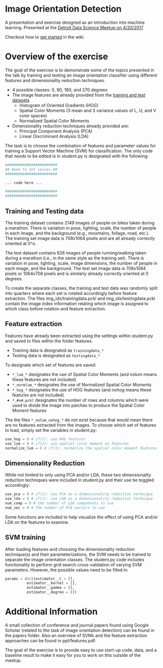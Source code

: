 # Image Orientation Detection
A presentation and exercise designed as an introduction into machine learning.  Presented at the [Detroit Data Science Meetup on 4/20/2017](https://www.meetup.com/Detroit-Data-Science-Meetup/events/238413214/).

Checkout how to [get started](https://github.com/DetroitDataScience/image-orientation-detection/wiki/Getting-Started) in the wiki.


# Overview of the exercise

The goal of the exercise is to demonstrate some of the topics presented in the talk by training and testing an image orientation classifier using different features and dimensionality reduction techniques.

 * 4 possible classes: 0, 90, 180, and 270 degrees
 * The image features are already provided from the [training and test datasets](https://github.com/DetroitDataScience/image-orientation-detection-data) 
   * Histogram of Oriented Gradients (HOG)
   * Spatial Color Moments (3 mean and 3 variance values of L, U, and V color spaces)
   * Normalized Spatial Color Moments
 * Dimensionality reduction techniques already provided are:
   * Principal Component Analysis (PCA)
   * Linear Discriminant Analysis (LDA)
 
The task is to choose the combination of features and parameter values for training a Support Vector Machine (SVM) for classification. The only code that _needs_ to be edited is in student.py is designated with the following:


```python
######################## 
## Need to Set values ##
########################

... code here ...

######################## 
######################## 
```

## Training and Testing data

The training dataset contains 2149 images of people on bikes taken during a marathon. There is variation in pose, lighting, scale, the number of people in each image, and the background (e.g., mountains, foilage, road, etc.). The training set image data is 708x1064 pixels and are all already correctly oriented at 0^o. 

The test dataset contains 626 images of people running/walking taken during a marathon (i.e., in the same style as the training set). There is variation in pose, lighting, scale, image dimensions, the number of people in each image, and the background. The test set image data is 708x1064 pixels or 1064x708 pixels and is similarly already correctly oriented at 0 degrees. 

To create the separate classes, the training and test data was randomly split into quarters where each set is rotated accordingly before feature extraction. The files img_idx/trainingdata.pckl and img_idx/testingdata.pckl contain the image index information relating which image is assigned to which class before rotation and feature extraction.


## Feature extraction 

Features have already been extracted using the settings within student.py and saved to files within the folder features.

 * Training data is designated as `trainingdata_*`
 * Testing data is designated as `testingdata_*`

To designate which set of features are saved:

 * `*_lum_*` designates the use of Spatial Color Moments (and *_nolum_* means these features are not included)
 * `*_normlum_*` designates the use of Normalized Spatial Color Moments
 * `*_hog_*` designates the use of HOG features (and *_nohog_* means these features are not included)
 * `*_#x#.pckl` designates the number of rows and columns which were used to divide the image into patches to produce the Spatial Color Moment features

The the files `*_nolum_nohog_*` do not exist because that would mean there are no features extracted from the images. To choose which set of features to load, simply set the variables in student.py:

```python
use_hog = 0 # if(1): use HOG features
use_lum = 0 # if(1): use spatial color moment as features
normalize_lum = 0 # if(1): normalize the spatial color moment features (only works if use_lum=1)
```

## Dimensionality Reduction

While not limited to only using PCA and/or LDA, these two dimensionality reduction techniques were included in student.py and their use be toggled accordingly:

```python
use_pca = 0 # if(1): use PCA as a dimensionality reduction technique
use_lda = 0 # if(1): use LDA as a dimensionality reduction technique
num_comp = 0 # the number of LDA components to use
num_vec = 0 # the number of PCA vectors to use
```

Some functions are included to help visualize the effect of using PCA and/or LDA on the features to examine.


## SVM training

After loading features and choosing the dimensionality reduction technique(s) and their parameterizations, the SVM needs to be trained to separate the image orientation classes. The student.py code includes functionality to perform grid search cross-validation of varying SVM parameters. However, the possible values need to be filled in:

```python
params = dict(estimator__C = [],
          estimator__kernel = [],
          estimator__gamma = [],
          estimator__degree = [])
```


# Additional Information

A small collection of conference and journal papers found using Google Scholar (related to the task of image orientation detection) can be found in the papers folder. Also an overview of SVMs and the feature extraction approaches can be found in ppt/features.pdf. 

The goal of the exercise is to provide easy to use start-up code, data, and a baseline result to make it easy for you to work on this outside of the meetup. 
